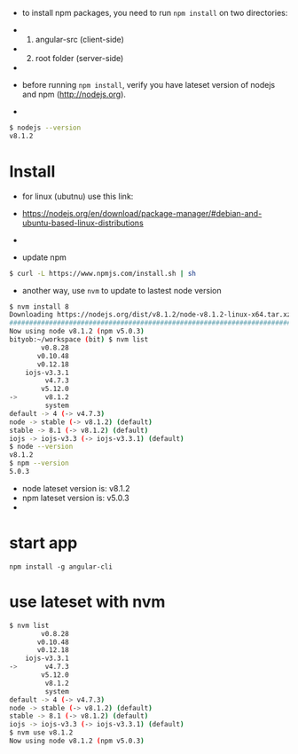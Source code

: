 - to install npm packages, you need to run `npm install` on two directories:
-   1. angular-src (client-side)
-   2. root folder (server-side)
-   

- before running `npm install`, verify you have lateset version of nodejs and npm (http://nodejs.org).
- 

```bash
$ nodejs --version
v8.1.2
```

# Install
- for linux (ubutnu) use this link: 
- https://nodejs.org/en/download/package-manager/#debian-and-ubuntu-based-linux-distributions
- 

- update npm
```bash
$ curl -L https://www.npmjs.com/install.sh | sh
```

- another way, use `nvm` to update to lastest node version
```bash
$ nvm install 8
Downloading https://nodejs.org/dist/v8.1.2/node-v8.1.2-linux-x64.tar.xz...
######################################################################## 100.0%
Now using node v8.1.2 (npm v5.0.3)
bityob:~/workspace (bit) $ nvm list
        v0.8.28
       v0.10.48
       v0.12.18
    iojs-v3.3.1
         v4.7.3
        v5.12.0
->       v8.1.2
         system
default -> 4 (-> v4.7.3)
node -> stable (-> v8.1.2) (default)
stable -> 8.1 (-> v8.1.2) (default)
iojs -> iojs-v3.3 (-> iojs-v3.3.1) (default)
$ node --version
v8.1.2
$ npm --version
5.0.3
```

- node lateset version is: v8.1.2
- npm lateset version is: v5.0.3
- 


# start app
`npm install -g angular-cli`

# use lateset with nvm
```bash
$ nvm list                                                                                                                     
        v0.8.28                                                                                                                                         
       v0.10.48                                                                                                                                         
       v0.12.18                                                                                                                                         
    iojs-v3.3.1                                                                                                                                         
->       v4.7.3                                                                                                                                         
        v5.12.0                                                                                                                                         
         v8.1.2                                                                                                                                         
         system                                                                                                                                         
default -> 4 (-> v4.7.3)                                                                                                                                
node -> stable (-> v8.1.2) (default)                                                                                                                    
stable -> 8.1 (-> v8.1.2) (default)                                                                                                                     
iojs -> iojs-v3.3 (-> iojs-v3.3.1) (default)                                                                                                            
$ nvm use v8.1.2                                                                                                               
Now using node v8.1.2 (npm v5.0.3)
```
